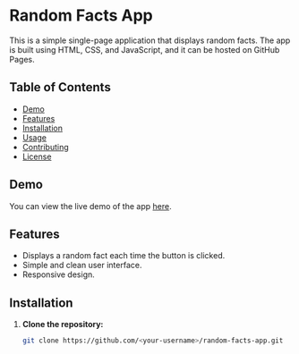 # Random Facts App

This is a simple single-page application that displays random facts. The app is built using HTML, CSS, and JavaScript, and it can be hosted on GitHub Pages.

## Table of Contents

- [Demo](#demo)
- [Features](#features)
- [Installation](#installation)
- [Usage](#usage)
- [Contributing](#contributing)
- [License](#license)

## Demo

You can view the live demo of the app [here](https://<your-username>.github.io/random-facts-app/).

## Features

- Displays a random fact each time the button is clicked.
- Simple and clean user interface.
- Responsive design.

## Installation

1. **Clone the repository:**

   ```bash
   git clone https://github.com/<your-username>/random-facts-app.git
